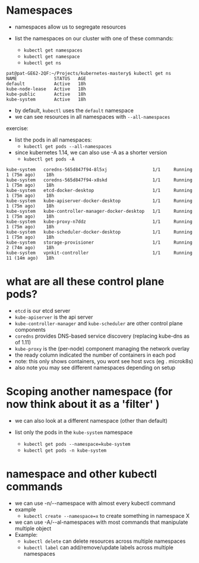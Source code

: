 # Namespaces

- namespaces allow us to segregate resources

- list the namespaces on our cluster with one of these commands:
  - `kubectl get namespaces`
  - `kubectl get namespace`
  - `kubectl get ns`

```
pat@pat-GE62-2QF:~/Projects/kubernetes-mastery$ kubectl get ns
NAME              STATUS   AGE
default           Active   18h
kube-node-lease   Active   18h
kube-public       Active   18h
kube-system       Active   18h
```

- by default, `kubectl` uses the `default` namespace
- we can see resources in all namespaces with `--all-namespaces`

exercise:
- list the pods in all namespaces:
  - `kubectl get pods --all-namespaces`
- since kubernetes 1.14, we can also use -A as a shorter version
  - `kubectl get pods -A`

```
kube-system   coredns-565d847f94-8l5xj                 1/1     Running   1 (75m ago)    18h
kube-system   coredns-565d847f94-x8skd                 1/1     Running   1 (75m ago)    18h
kube-system   etcd-docker-desktop                      1/1     Running   1 (75m ago)    18h
kube-system   kube-apiserver-docker-desktop            1/1     Running   1 (75m ago)    18h
kube-system   kube-controller-manager-docker-desktop   1/1     Running   1 (75m ago)    18h
kube-system   kube-proxy-n7ddz                         1/1     Running   1 (75m ago)    18h
kube-system   kube-scheduler-docker-desktop            1/1     Running   1 (75m ago)    18h
kube-system   storage-provisioner                      1/1     Running   2 (74m ago)    18h
kube-system   vpnkit-controller                        1/1     Running   11 (14m ago)   18h
```


# what are all these control plane pods?
- `etcd` is our etcd server
- `kube-apiserver` is the api server
- `kube-controller-manager` and `kube-scheduler` are other control plane components
- `coredns` provides DNS-based service discovery (replacing kube-dns as of 1.11)
- `kube-proxy` is the (per-node) component managing the network overlay
- the ready column indicated the number  of containers in each pod
- note: this only shows containers, you wont see host svcs (eg . microk8s)
- also note you may see different namespaces depending on setup


# Scoping another namespace (for now think about it as a 'filter' )
- we can also look at a different namespace (other than default)

- list only the pods in the `kube-system` namespace
  - `kubectl get pods --namespace=kube-system`
  - `kubectl get pods -n kube-system`


# namespace and other kubectl commands
- we can use -n/--namespace with almost every kubectl command
- example
  - `kubectl create --namespace=x` to create something in namespace X
- we can use -A/--al-namespaces with most commands that manipulate multiple object
- Example:
  - `kubectl delete` can delete resources across multiple namespaces
  - `kubectl label` can add/remove/update labels across multiple namespaces

